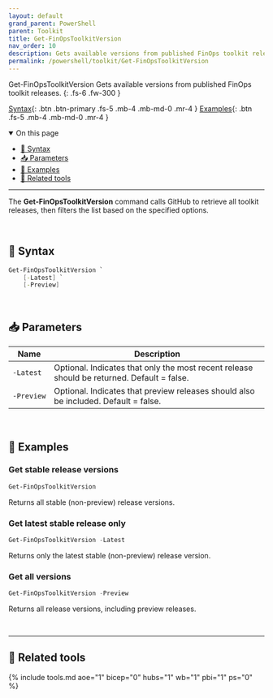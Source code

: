 ```yaml
---
layout: default
grand_parent: PowerShell
parent: Toolkit
title: Get-FinOpsToolkitVersion
nav_order: 10
description: Gets available versions from published FinOps toolkit releases.
permalink: /powershell/toolkit/Get-FinOpsToolkitVersion
---
```


<span class="fs-9 d-block mb-4">Get-FinOpsToolkitVersion</span>
Gets available versions from published FinOps toolkit releases.
{: .fs-6 .fw-300 }

[Syntax](#-syntax){: .btn .btn-primary .fs-5 .mb-4 .mb-md-0 .mr-4 }
[Examples](#-examples){: .btn .fs-5 .mb-4 .mb-md-0 .mr-4 }

<details open markdown="1">
   <summary class="fs-2 text-uppercase">On this page</summary>

- [🧮 Syntax](#-syntax)
- [📥 Parameters](#-parameters)
- [🌟 Examples](#-examples)
- [🧰 Related tools](#-related-tools)

</details>

---

The **Get-FinOpsToolkitVersion** command calls GitHub to retrieve all toolkit releases, then filters the list based on the specified options.

<br>

## 🧮 Syntax

```powershell
Get-FinOpsToolkitVersion `
    [‑Latest] `
    [‑Preview]
```

<br>

## 📥 Parameters

| Name | Description |
| ---- | ----------- |
| `‑Latest` | Optional. Indicates that only the most recent release should be returned. Default = false. |
| `‑Preview` | Optional. Indicates that preview releases should also be included. Default = false. |

<br>

## 🌟 Examples

### Get stable release versions

```powershell
Get-FinOpsToolkitVersion
```

Returns all stable (non-preview) release versions.

### Get latest stable release only

```powershell
Get-FinOpsToolkitVersion -Latest
```

Returns only the latest stable (non-preview) release version.

### Get all versions

```powershell
Get-FinOpsToolkitVersion -Preview
```

Returns all release versions, including preview releases.

<br>

---

## 🧰 Related tools

{% include tools.md aoe="1" bicep="0" hubs="1" wb="1" pbi="1" ps="0" %}

<br>


